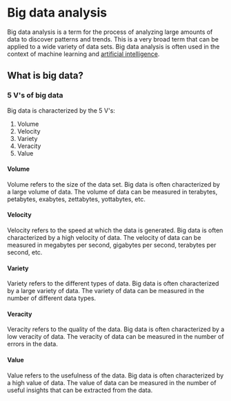 # Big data analysis

Big data analysis is a term for the process of analyzing large amounts of data to discover patterns and trends. This is a very broad term that can be applied to a wide variety of data sets. Big data analysis is often used in the context of machine learning and [artificial intelligence](../Artificial_intelligence/terminology.md).

## What is big data?

### 5 V's of big data

Big data is characterized by the 5 V's:
1. Volume
2. Velocity
3. Variety
4. Veracity
5. Value

#### Volume

Volume refers to the size of the data set. Big data is often characterized by a large volume of data. The volume of data can be measured in terabytes, petabytes, exabytes, zettabytes, yottabytes, etc.

#### Velocity

Velocity refers to the speed at which the data is generated. Big data is often characterized by a high velocity of data. The velocity of data can be measured in megabytes per second, gigabytes per second, terabytes per second, etc.

#### Variety

Variety refers to the different types of data. Big data is often characterized by a large variety of data. The variety of data can be measured in the number of different data types.

#### Veracity

Veracity refers to the quality of the data. Big data is often characterized by a low veracity of data. The veracity of data can be measured in the number of errors in the data.

#### Value

Value refers to the usefulness of the data. Big data is often characterized by a high value of data. The value of data can be measured in the number of useful insights that can be extracted from the data.


